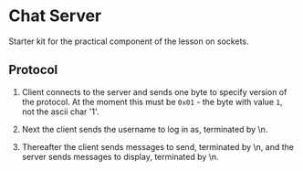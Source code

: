 # Chat Server

Starter kit for the practical component of the lesson on sockets.

## Protocol

1. Client connects to the server and sends one byte to specify version of the protocol. At the moment this must be `0x01` - the byte with value `1`, not the ascii char '1'.

1. Next the client sends the username to log in as, terminated by \n.

1. Thereafter the client sends messages to send, terminated by \n, and the server sends messages to display, terminated by \n.